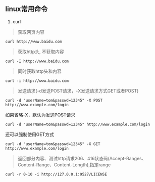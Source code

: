 ## linux常用命令

1. curl

>获取网页内容

```curl http://www.baidu.com```

>获取http头, 不获取内容

```curl -I http://www.baidu.com```

>同时获取http头和内容

```curl -i http://www.baidu.com```

>发送请求(-d发送POST请求，-X发送请求方式GET或者POST)

```curl -d "userName=tom&passwd=12345" -X POST http://www.example.com/login```

如果省略-X，默认为发送POST请求

```curl -d "userName=tom&passwd=12345" http://www.example.com/login```

还可以强制使用GET方式

```curl -d "userName=tom&passwd=12345" -X GET http://www.example.com/login```

>返回部分内容、测试http请求206、416状态码(Accept-Ranges、Content-Range、Content-Length),指定range

```curl -r 0-10 -i http://127.0.0.1:9527/LICENSE```
 





